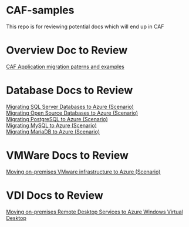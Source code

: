 # CAF-samples
This repo is for reviewing potential docs which will end up in CAF

# Overview Doc to Review
[CAF Application migration paterns and examples](./contoso-migration-overview.md)

# Database Docs to Review
[Migrating SQL Server Databases to Azure (Scenario)](./sqlserverdb-to-azure.md) <br>
[Migrating Open Source Databases to Azure (Scenario)](./ossdb-to-azure.md) <br>
[Migrating PostgreSQL to Azure (Scenario)](./postgresql-to-azure.md) <br>
[Migrating MySQL to Azure (Scenario)](./mysql-to-azure.md) <br>
[Migrating MariaDB to Azure (Scenario)](./mariadb-to-azure.md) <br>

# VMWare Docs to Review
[Moving on-premises VMware infrastructure to Azure (Scenario)](./vmware-to-azure-migration-scenario.md)

# VDI Docs to Review
[Moving on-premises Remote Desktop Services to Azure Windows Virtual Desktop](./rds-to-wvd.md)

